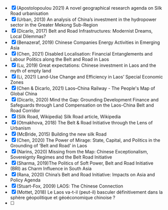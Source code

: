 - [x] (Apostolopoulou 2021) A novel geographical research agenda on Silk Road urbanisation
- [x] (Urban, 2013) An analysis of China’s investment in the hydropower sector in the Greater Mekong Sub-Region
- [x] (Dicarlo, 2017) Belt and Road Infrastructures: Modernist Dreams, Local Dilemmas?
- [x] (Benazeraf, 2019) Chinese Companies Energy Activities in Emerging Asia
- [x] (Chen, 2021) Disabled Localisation: Financial Entanglements and Labour Politics along the Belt and Road in Laos
- [x] (Lu, 2019) Great expectations: Chinese investment in Laos and the myth of empty land
- [x] (Li, 2021) Land-Use Change and Efficiency in Laos’ Special Economic Zones
- [x] (Chen & Dicarlo, 2021) Laos–China Railway - The People's Map of Global China
- [x] (Dicarlo, 2020) Mind the Gap: Grounding Development Finance and Safeguards through Land Compensation on the Laos-China Belt and Road Corridor
- [x] (Silk Road, Wikipedia) Silk Road article, Wikipedia 
- [x] (Otmakhova, 2018) The Belt & Road Initiative through the Lens of Urbanism
- [x] (McBride, 2015) Building the new silk Road 
- [x] (Chen, 2020) The Power of Mirage: State, Capital, and Politics in the Grounding of ‘Belt and Road’ in Laos
- [x] (Narins, 2020) Missing from the Map: Chinese Exceptionalism, Sovereignty Regimes and the Belt Road Initiative
- [x] (Sharma, 2019)The Politics of Soft Power, Belt and Road Initiative (BRI) as Charm Influence in South Asia
- [x] (Rana, 2020) China’s Belt and Road Initiative: Impacts on Asia and Policy Agenda
- [x] (Stuart-Fox, 2009) LAOS: The Chinese Connection
- [x] (Mottet, 2018) Le Laos va-t-il (peut-il) basculer définitivement dans la sphère géopolitique et géoéconomique chinoise ?
- [ ] 